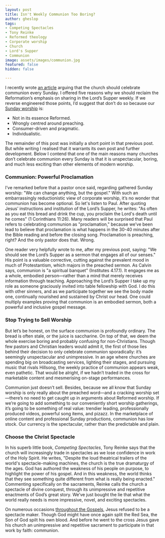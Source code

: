 ```yaml
---
layout: post
title: Isn't Weekly Communion Too Boring?
author: gheslop
tags:
- Competing Spectacles
- Tony Reinke
- Reformed theology
- Corporate worship
- Church
- Lord's Supper
- Communion
image: assets/images/communion.jpg
featured: false
hidden: false

---
```

I recently wrote [an article](https://rekindle.co.za/content/2021-11-16-communion "5 Reasons To Celebrate Communion") arguing that the church should celebrate communion every Sunday. I offered five reasons why we should reclaim the Reformation’s emphasis on sharing in the Lord’s Supper weekly. If we reverse engineered those points, I’d suggest that don’t do so because our [Sunday worship](https://rekindle.co.za/content/2021-02-10-calvin-sabbath "Lord's Day Worship") is:

* Not in its essence Reformed.
* Wrongly centred around preaching.
* Consumer-driven and pragmatic.
* Individualistic.

The remainder of this post was initially a short point in that previous post. But while writing I realised that it warrants its own post and further development. Below I contend that one of the main reasons many churches don’t celebrate communion every Sunday is that it is unspectacular, boring, and much less exciting than other elements of modern worship.

### Communion: Powerful Proclamation

I’ve remarked before that a pastor once said, regarding gathered Sunday worship: "We can change anything, but the gospel." With such an embarrassingly reductionistic view of corporate worship, it’s no wonder that communion has become optional. So let's listen to Paul. After quoting Jesus’ instructions and institution of the Lord’s Supper, he writes: "As often as you eat this bread and drink the cup, you proclaim the Lord's death until he comes" (1 Corinthians 11:26). Many readers will be surprised that Paul refers to celebrating communion as "proclamation," because we’ve been lead to believe that proclamation is what happens in the 30-40 minutes after the Bible reading and before the closing song. Proclamation is preaching, right? And the only pastor does that. Wrong.

One reader very helpfully wrote to me, after my previous post, saying: "We should see the Lord’s Supper as a sermon that engages all of our senses." His point is a valuable corrective, cutting against the prevalent mood in much of Protestantism, which majors in the preached sermon. As Calvin says, communion is "a spiritual banquet" (Institutes 4.17.1). It engages me as a whole, embodied person—rather than a mind that merely receives information through teaching. Approaching the Lord’s Supper I take up my role as someone graciously invited into table fellowship with God. I do this with other sinners, and as we participate together we see the body made one, continually nourished and sustained by Christ our head. One could multiply examples proving that communion is an embodied sermon, both a powerful and inclusive gospel message.

### Stop Trying to Sell Worship

But let’s be honest, on the surface communion is profoundly ordinary. The bread is often stale, or the juice is saccharine. On top of that, we deem the whole exercise boring and probably confusing for non-Christians. Though few pastors and Christian leaders would admit it, the first of those lies behind their decision to only celebrate communion sporadically: it’s seemingly unspectacular and unimpressive. In an age where churches are spending big on broadcasting services, lighting their stages, and pursuing music that rivals Hillsong, the weekly practice of communion appears weak, even pathetic. That would be alright, if we hadn’t traded in the cross for marketable content and mesmerising on-stage performances.

Communion just doesn’t sell. Besides, because we all know that Sunday worship is only really about the preached word—and a cracking worship set—there’s no need to get caught up in arguments about Reformed worship. If we’re going to add something to our conveniently short worship gatherings, it’s going to be something of real value: trendier leading, professionally produced videos, powerful song items, and pizazz. In the marketplace of online content and professional Sunday productions, communion has low stock. Our currency is the spectacular, rather than the predictable and plain.

### Choose the Christ Spectacle

In his superb little book, _Competing Spectacles_, Tony Reinke says that the church will increasingly trade in spectacles as we lose confidence in work of the Holy Spirit. He writes, "Despite the loud theatrical trailers of the world's spectacle-making machines, the church is the true dramaturgy of the ages. God has authored the weakness of his people on purpose, to highlight the power of his gospel. And in this weakness, the world thinks that they see something quite different from what is really being enacted." Commenting specifically on the sacraments, Reinke calls the church a spectacle of divine conquest, through its unimpressive and repetitive enactments of God’s great story. We’ve just bought the lie that what the world really needs is more impressive, novel, and exciting spectacles.

On numerous occasions [throughout the Gospels](https://rekindle.co.za/content/matthew-the-temptation-of-christ/ "Jesus' Temptation To Spectacles"), Jesus refused to be a spectacle maker. Though God might have once again split the Red Sea, the Son of God spilt his own blood. And before he went to the cross Jesus gave his church an unimpressive and repetitive sacrament to participate in that work by faith: communion.